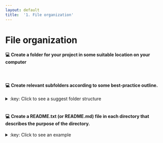 ```yaml
---
layout: default
title:  '1. File organization'
---
```


# File organization

#### :computer: Create a folder for your project in some suitable location on your computer
<br />

#### :computer: Create relevant subfolders according to some best-practice outline.
<details markdown="1">
<summary>:key: Click to see a suggest folder structure</summary>

    my_project
    |─ bin
    |- doc
    |- data
    |  |- raw
    |  |- clean
    |     |- 2016-11-16
    |- results
    |- src

</details>  
<br />

#### :computer: Create a README.txt (or README.md) file in each directory that describes the purpose of the directory.
<details markdown="1">
<summary>:key: Click to see an example</summary>

    # results
    Results directory for tracking computational experiments peformed on data. Keep results from different runs in date-stamped directories.

</details>  
<br />
